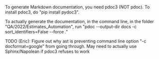 To generate Markdown documentation, you need pdoc3 (NOT pdoc). To install pdoc3, do "pip install pydoc3".

To actually generate the documentation, in the command line, in the folder "QA/2022/Estimates_Automation", run "pdoc --output-dir docs -c sort_identifiers=False --force ."

TODO (Eric): Figure out why ast is preventing command line option "-c docformat=google" from going through. May need to actually use Sphinx/Napolean if pdoc3 refuses to work